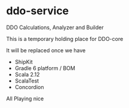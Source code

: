 # ddo-service
DDO Calculations, Analyzer and Builder

This is a temporary holding place for DDO-core

It will be replaced once we have 
* ShipKit
* Gradle 6 platform / BOM
* Scala 2.12
* ScalaTest
* Concordion

All Playing nice
